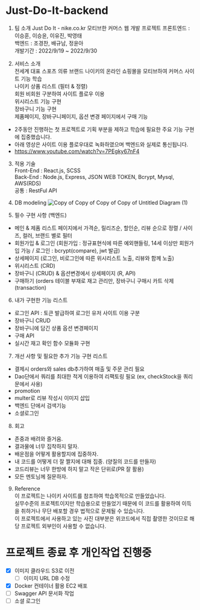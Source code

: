 # Just-Do-It-backend

1. 팀 소개
Just Do It - nike.co.kr 모티브한 커머스 웹 개발 프로젝트
  프론트엔드 : 이승훈, 이승윤, 이유진, 박영태<br>
  백엔드 : 조경찬, 배규남, 정윤아<br>
  개발기간 : 2022/9/19 ~ 2022/9/30

2. 서비스 소개    
전세계 대표 스포츠 의류 브랜드 나이키의 온라인 쇼핑몰을 모티브하여 커머스 사이트 기능 학습   
나이키 상품 리스트 (필터 & 정렬)   
회원 비회원 구분하여 사이트 플로우 이용   
위시리스트 기능 구현   
장바구니 기능 구현   
제품페이지, 장바구니페이지, 옵션 변경 페이지에서 구매 기능   

  
- 2주동안 진행하는 첫 프로젝트로 기획 부분을 제하고 학습에 필요한 주요 기능 구현에 집중했습니다.
- 아래 영상은 사이트 이용 플로우대로 녹화하였으며 백엔드와 실제로 통신됩니다.
- https://www.youtube.com/watch?v=7PEgky67nF4<br>
  
3. 적용 기술    
Front-End : React.js, SCSS<br>
Back-End : Node.js, Express, JSON WEB TOKEN, Bcrypt, Mysql, AWS(RDS)<br>
공통 : RestFul API<br>

4. DB modeling
![Copy of Copy of Copy of Copy of Untitled Diagram (1)](https://user-images.githubusercontent.com/105476777/193579993-ae2b0068-7215-4f86-828c-a29bdb280efe.png)

5. 필수 구현 사항 (백엔드)
- 메인 & 제품 리스트 페이지에서 가격순, 릴리즈순, 할인순, 리뷰 순으로 정렬 / 사이즈, 컬러, 브랜드 별로 필터<br>
- 회원가입 & 로그인 (회원가입 : 정규표현식에 따른 예외핸들링, 14세 이상만 회원가입 가능 / 로그인 : bcrypt(compare), jwt 발급)<br>
- 상세페이지 (로그인, 비로그인에 따른 위시리스트 노출, 리뷰와 함께 노출)<br>
- 위시리스트 (CRD)<br>
- 장바구니 (CRUD) & 옵션변경에서 상세페이지 (R, API)<br>
- 구매하기 (orders 테이블 부재로 재고 관리만, 장바구니 구매시 카트 삭제(transaction)<br>

6. 내가 구현한 기능 리스트
- 로그인 API : 토큰 발급하여 로그인 유저 사이트 이용 구분
- 장바구니 CRUD
- 장바구니에 담긴 상품 옵션 변경페이지
- 구매 API
- 실시간 재고 확인 함수 모듈화 구현<br>

7. 개선 사항 및 필요한 추가 기능 구현 리스트<br>
  - 결제시 orders와 sales db추가하여 매출 및 주문 관리 필요<br>
  - Dao단에서 쿼리를 최대한 적게 이용하여 리팩토링 필요 (ex, checkStock을 쿼리문에서 사용)
  - promotion<br>
  - multer로 리뷰 작성시 이미지 삽입<br>
  - 백엔드 단에서 검색기능<br>
  - 소셜로그인<br>
   
8. 회고<br>
  - 존중과 배려와 즐거움.<br>
  - 결과물에 너무 집착하지 말자.<br>
  - 배운점을 어떻게 활용할지에 집중하자.<br>
  - 내 코드를 어떻게 더 잘 짤지에 대해 집중. (양질의 코드를 만들자)<br>
  - 코드리뷰는 너무 한방에 하지 말고 작은 단위로(PR 잘 활용)<br>
  - 모든 멘토님께 질문하자.<br>

9. Reference<br>
이 프로젝트는 나이키 사이트를 참조하여 학습목적으로 만들었습니다.<br>
실무수준의 프로젝트이지만 학습용으로 만들었기 때문에 이 코드를 활용하여 이득을 취하거나 무단 배포할 경우 법적으로 문제될 수 있습니다.<br>
이 프로젝트에서 사용하고 있는 사진 대부분은 위코드에서 직접 촬영한 것이므로 해당 프로젝트 외부인이 사용할 수 없습니다.<br>


# 프로젝트 종료 후 개인작업 진행중
- [X] 이미지 클라우드 S3로 이전
  - [ ] 이미지 URL DB 수정   
- [X] Docker 컨테이너 활용 EC2 배포   
- [ ] Swagger API 문서화 작업   
- [ ] 소셜 로그인 
